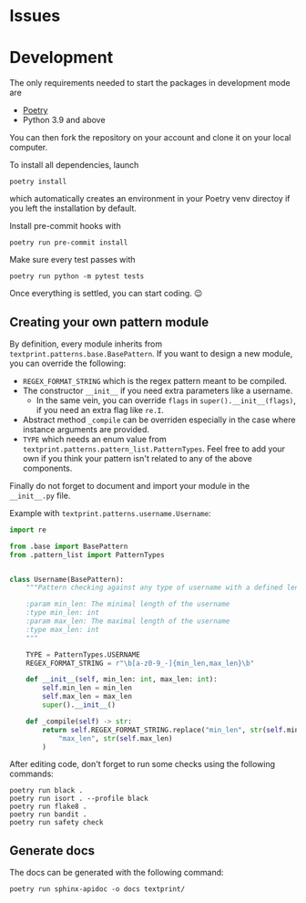 # Issues

# Development

The only requirements needed to start the packages in development mode are

- [Poetry](https://python-poetry.org/)
- Python 3.9 and above

You can then fork the repository on your account and clone it on your local computer.

To install all dependencies, launch

```shell
poetry install
```

which automatically creates an environment in your Poetry venv directoy if you left the installation by default.

Install pre-commit hooks with

```shell
poetry run pre-commit install
```

Make sure every test passes with

```shell
poetry run python -m pytest tests
```

Once everything is settled, you can start coding. 😉

## Creating your own pattern module

By definition, every module inherits from `textprint.patterns.base.BasePattern`. If you want to design a new module, you can override the following:

- `REGEX_FORMAT_STRING` which is the regex pattern meant to be compiled.
- The constructor `__init__` if you need extra parameters like a username.
  - In the same vein, you can override `flags` in `super().__init__(flags)`, if you need an extra flag like `re.I`.
- Abstract method `_compile` can be overriden especially in the case where instance arguments are provided.
- `TYPE` which needs an enum value from `textprint.patterns.pattern_list.PatternTypes`. Feel free to add your own if you think your pattern isn't related to any of the above components.

Finally do not forget to document and import your module in the `__init__.py` file.

Example with `textprint.patterns.username.Username`:

```python
import re

from .base import BasePattern
from .pattern_list import PatternTypes


class Username(BasePattern):
    """Pattern checking against any type of username with a defined length

    :param min_len: The minimal length of the username
    :type min_len: int
    :param max_len: The maximal length of the username
    :type max_len: int
    """

    TYPE = PatternTypes.USERNAME
    REGEX_FORMAT_STRING = r"\b[a-z0-9_-]{min_len,max_len}\b"

    def __init__(self, min_len: int, max_len: int):
        self.min_len = min_len
        self.max_len = max_len
        super().__init__()

    def _compile(self) -> str:
        return self.REGEX_FORMAT_STRING.replace("min_len", str(self.min_len)).replace(
            "max_len", str(self.max_len)
        )

```

After editing code, don't forget to run some checks using the following commands:

```shell
poetry run black .
poetry run isort . --profile black
poetry run flake8 .
poetry run bandit .
poetry run safety check
```

## Generate docs

The docs can be generated with the following command:

```shell
poetry run sphinx-apidoc -o docs textprint/
```
